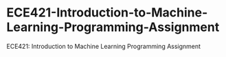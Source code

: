 # ECE421-Introduction-to-Machine-Learning-Programming-Assignment
ECE421: Introduction to Machine Learning Programming Assignment
